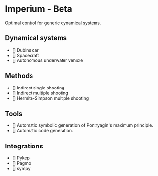 # Imperium - Beta

Optimal control for generic dynamical systems.

## Dynamical systems

- [] Dubins car
- [] Spacecraft
- [] Autonomous underwater vehicle

## Methods

- [] Indirect single shooting
- [] Indirect multiple shooting
- [] Hermite-Simpson multiple shooting

## Tools

- [] Automatic symbolic generation of Pontryagin's maximum principle.
- [] Automatic code generation.

## Integrations

- [] Pykep
- [] Pagmo
- [] sympy
